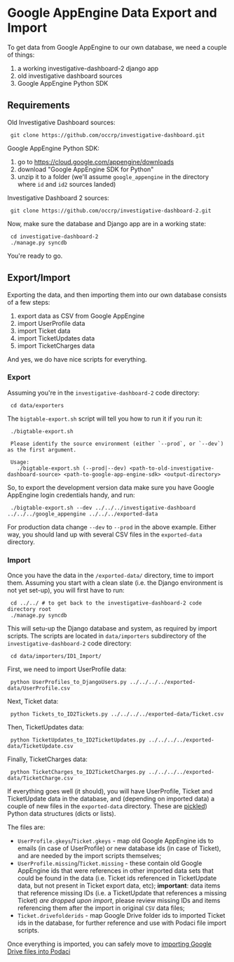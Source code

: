 # Google AppEngine Data Export and Import

To get data from Google AppEngine to our own database, we need a couple of things:
 1. a working investigative-dashboard-2 django app
 2. old investigative dashboard sources
 3. Google AppEngine Python SDK

## Requirements

Old Investigative Dashboard sources:
```
 git clone https://github.com/occrp/investigative-dashboard.git
```

Google AppEngine Python SDK:
 1. go to https://cloud.google.com/appengine/downloads
 2. download "Google AppEngine SDK for Python"
 3. unzip it to a folder (we'll assume `google_appengine` in the directory where `id` and `id2` sources landed)

Investigative Dashboard 2 sources:
```
 git clone https://github.com/occrp/investigative-dashboard-2.git
```

Now, make sure the database and Django app are in a working state:
```
 cd investigative-dashboard-2
 ./manage.py syncdb
```

You're ready to go.

## Export/Import

Exporting the data, and then importing them into our own database consists of a few steps:
 1. export data as CSV from Google AppEngine
 2. import UserProfile data
 3. import Ticket data
 4. import TicketUpdates data
 5. import TicketCharges data

And yes, we do have nice scripts for everything.

### Export

Assuming you're in the `investigative-dashboard-2` code directory:
```
 cd data/exporters
```

The `bigtable-export.sh` script will tell you how to run it if you run it:
```
 ./bigtable-export.sh 
 
 Please identify the source environment (either `--prod`, or `--dev`) as the first argument.

 Usage:
   ./bigtable-export.sh (--prod|--dev) <path-to-old-investigative-dashboard-source> <path-to-google-app-engine-sdk> <output-directory>
```

So, to export the development version data make sure you have Google AppEngine login credentials handy, and run:
```
 ./bigtable-export.sh --dev ../../../investigative-dashboard ../../../google_appengine ../../../exported-data
```

For production data change `--dev` to `--prod` in the above example. Either way, you should land up with several CSV files in the `exported-data` directory.

### Import

Once you have the data in the `/exported-data/` directory, time to import them. Assuming you start with a clean slate (i.e. the Django environment is not yet set-up), you will first have to run:
```
 cd ../../ # to get back to the investigative-dashboard-2 code directory root
 ./manage.py syncdb
```

This will setu-up the Django database and system, as required by import scripts. The scripts are located in `data/importers` subdirectory of the `investigative-dashboard-2` code directory:
```
 cd data/importers/ID1_Import/
```

First, we need to import UserProfile data:
```
 python UserProfiles_to_DjangoUsers.py ../../../../exported-data/UserProfile.csv
```

Next, Ticket data:
```
 python Tickets_to_ID2Tickets.py ../../../../exported-data/Ticket.csv
```

Then, TicketUpdates data:
```
 python TicketUpdates_to_ID2TicketUpdates.py ../../../../exported-data/TicketUpdate.csv
```

Finally, TicketCharges data:
```
 python TicketCharges_to_ID2TicketCharges.py ../../../../exported-data/TicketCharge.csv
```

If everything goes well (it should), you will have UserProfile, Ticket and TicketUpdate data in the database, and (depending on imported data) a couple of new files in the `exported-data` directory. These are [pickled](https://docs.python.org/2/library/pickle.html)) Python data structures (dicts or lists).

The files are:
 - `UserProfile.gkeys`/`Ticket.gkeys` - map old Google AppEngine ids to emails (in case of UserProfile) or new database ids (in case of Ticket), and are needed by the import scripts themselves;
 - `UserProfile.missing`/`Ticket.missing` - these contain old Google AppEngine ids that were references in other imported data sets that could be found in the data (i.e. Ticket ids referenced in TicketUpdate data, but not present in Ticket export data, etc); **important**: data items that reference missing IDs (i.e. a TicketUpdate that references a missing Ticket) *are dropped upon import*, please review missing IDs and items referencing them after the import in original `CSV` data files;
 - `Ticket.drivefolderids` - map Google Drive folder ids to imported Ticket ids in the database, for further reference and use with Podaci file import scripts.
 
Once everything is imported, you can safely move to [importing Google Drive files into Podaci](GDriveToPodaci/README.md)
